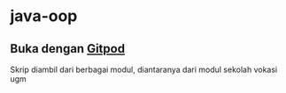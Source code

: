 # java-oop
## Buka dengan [Gitpod](https://gitpod.io/#https://github.com/dwilicious/java-oop)

Skrip diambil dari berbagai modul, diantaranya dari modul sekolah vokasi ugm
